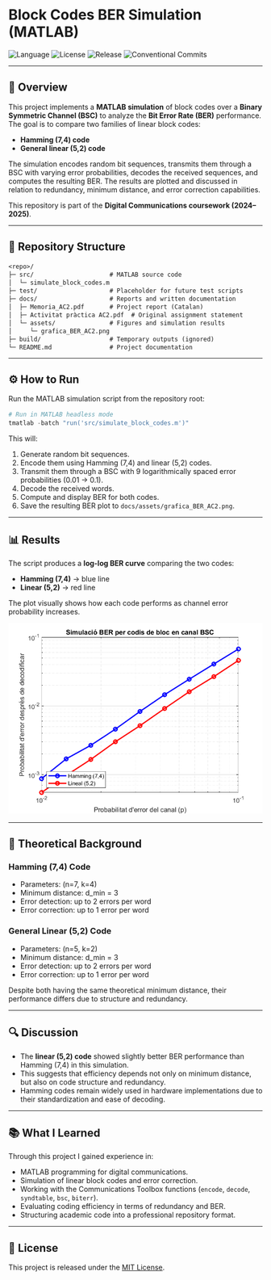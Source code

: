 # Block Codes BER Simulation (MATLAB)

![Language](https://img.shields.io/badge/language-MATLAB-orange)
![License](https://img.shields.io/badge/license-MIT-green)
![Release](https://img.shields.io/github/v/release/AlbertoMarquillas/block-codes-ber-matlab)
![Conventional Commits](https://img.shields.io/badge/Conventional%20Commits-1.0.0-orange)

---

## 📌 Overview

This project implements a **MATLAB simulation** of block codes over a **Binary Symmetric Channel (BSC)** to analyze the **Bit Error Rate (BER)** performance. The goal is to compare two families of linear block codes:

* **Hamming (7,4) code**
* **General linear (5,2) code**

The simulation encodes random bit sequences, transmits them through a BSC with varying error probabilities, decodes the received sequences, and computes the resulting BER. The results are plotted and discussed in relation to redundancy, minimum distance, and error correction capabilities.

This repository is part of the **Digital Communications coursework (2024–2025)**.

---

## 📂 Repository Structure

```
<repo>/
├─ src/                     # MATLAB source code
│  └─ simulate_block_codes.m
├─ test/                    # Placeholder for future test scripts
├─ docs/                    # Reports and written documentation
│  ├─ Memoria_AC2.pdf       # Project report (Catalan)
│  ├─ Activitat pràctica AC2.pdf  # Original assignment statement
│  └─ assets/               # Figures and simulation results
│     └─ grafica_BER_AC2.png
├─ build/                   # Temporary outputs (ignored)
└─ README.md                # Project documentation
```

---

## ⚙️ How to Run

Run the MATLAB simulation script from the repository root:

```powershell
# Run in MATLAB headless mode
tmatlab -batch "run('src/simulate_block_codes.m')"
```

This will:

1. Generate random bit sequences.
2. Encode them using Hamming (7,4) and linear (5,2) codes.
3. Transmit them through a BSC with 9 logarithmically spaced error probabilities (0.01 → 0.1).
4. Decode the received words.
5. Compute and display BER for both codes.
6. Save the resulting BER plot to `docs/assets/grafica_BER_AC2.png`.

---

## 📊 Results

The script produces a **log-log BER curve** comparing the two codes:

* **Hamming (7,4)** → blue line
* **Linear (5,2)** → red line

The plot visually shows how each code performs as channel error probability increases.

![BER Results](docs/assets/grafica_BER_AC2.png)

---

## 📖 Theoretical Background

### Hamming (7,4) Code

* Parameters: (n=7, k=4)
* Minimum distance: d\_min = 3
* Error detection: up to 2 errors per word
* Error correction: up to 1 error per word

### General Linear (5,2) Code

* Parameters: (n=5, k=2)
* Minimum distance: d\_min = 3
* Error detection: up to 2 errors per word
* Error correction: up to 1 error per word

Despite both having the same theoretical minimum distance, their performance differs due to structure and redundancy.

---

## 🔍 Discussion

* The **linear (5,2) code** showed slightly better BER performance than Hamming (7,4) in this simulation.
* This suggests that efficiency depends not only on minimum distance, but also on code structure and redundancy.
* Hamming codes remain widely used in hardware implementations due to their standardization and ease of decoding.

---

## 📚 What I Learned

Through this project I gained experience in:

* MATLAB programming for digital communications.
* Simulation of linear block codes and error correction.
* Working with the Communications Toolbox functions (`encode`, `decode`, `syndtable`, `bsc`, `biterr`).
* Evaluating coding efficiency in terms of redundancy and BER.
* Structuring academic code into a professional repository format.

---

## 📜 License

This project is released under the [MIT License](LICENSE).
